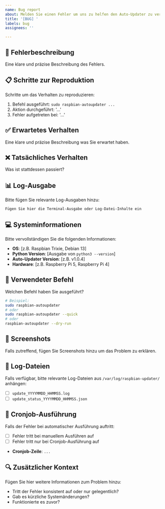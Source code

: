 ```yaml
---
name: Bug report
about: Melden Sie einen Fehler um uns zu helfen den Auto-Updater zu verbessern
title: '[BUG] '
labels: bug
assignees: ''

---
```


## 🐛 Fehlerbeschreibung
Eine klare und präzise Beschreibung des Fehlers.

## 📋 Schritte zur Reproduktion
Schritte um das Verhalten zu reproduzieren:
1. Befehl ausgeführt: `sudo raspbian-autoupdater ...`
2. Aktion durchgeführt: '...'
3. Fehler aufgetreten bei: '...'

## ✅ Erwartetes Verhalten
Eine klare und präzise Beschreibung was Sie erwartet haben.

## ❌ Tatsächliches Verhalten
Was ist stattdessen passiert?

## 📊 Log-Ausgabe
Bitte fügen Sie relevante Log-Ausgaben hinzu:

```
Fügen Sie hier die Terminal-Ausgabe oder Log-Datei-Inhalte ein
```

## 💻 Systeminformationen
Bitte vervollständigen Sie die folgenden Informationen:
 - **OS**: [z.B. Raspbian Trixie, Debian 13]
 - **Python Version**: [Ausgabe von `python3 --version`]
 - **Auto-Updater Version**: [z.B. v1.0.4]
 - **Hardware**: [z.B. Raspberry Pi 5, Raspberry Pi 4]

## 📝 Verwendeter Befehl
Welchen Befehl haben Sie ausgeführt?
```bash
# Beispiel:
sudo raspbian-autoupdater
# oder
sudo raspbian-autoupdater --quick
# oder
raspbian-autoupdater --dry-run
```

## 📸 Screenshots
Falls zutreffend, fügen Sie Screenshots hinzu um das Problem zu erklären.

## 📁 Log-Dateien
Falls verfügbar, bitte relevante Log-Dateien aus `/var/log/raspbian-updater/` anhängen:
- [ ] `update_YYYYMMDD_HHMMSS.log`
- [ ] `update_status_YYYYMMDD_HHMMSS.json`

## 🔄 Cronjob-Ausführung
Falls der Fehler bei automatischer Ausführung auftritt:
- [ ] Fehler tritt bei manuellem Ausführen auf
- [ ] Fehler tritt nur bei Cronjob-Ausführung auf
- **Cronjob-Zeile**: `...`

## 🔍 Zusätzlicher Kontext
Fügen Sie hier weitere Informationen zum Problem hinzu:
- Tritt der Fehler konsistent auf oder nur gelegentlich?
- Gab es kürzliche Systemänderungen?
- Funktionierte es zuvor?
